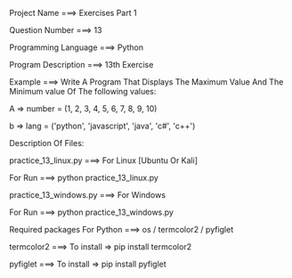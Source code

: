 Project Name ===> Exercises Part 1

Question Number ===> 13

Programming Language ===> Python

Program Description ===> 13th Exercise

Example ===> Write A Program That Displays The Maximum Value And The Minimum value Of The following values:

A => number = (1, 2, 3, 4, 5, 6, 7, 8, 9, 10)

b => lang = ('python', 'javascript', 'java', 'c#', 'c++')

Description Of Files:

practice_13_linux.py ===> For Linux [Ubuntu Or Kali]

For Run ===> python practice_13_linux.py

practice_13_windows.py ===> For Windows

For Run ===> python practice_13_windows.py

Required packages For Python ===> os / termcolor2 / pyfiglet

termcolor2 ===> To install => pip install termcolor2

pyfiglet ===> To install => pip install pyfiglet
